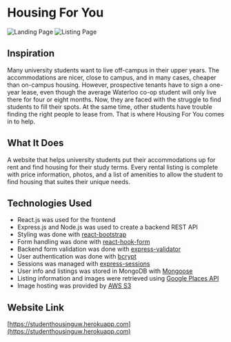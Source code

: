 # Housing For You
![Landing Page](https://i.postimg.cc/RVBnpGzy/sh.png)
![Listing Page](https://postimg.cc/06GS3zfX)

## Inspiration
Many university students want to live off-campus in their upper years. The accommodations are nicer, close to campus, and in many cases, cheaper than on-campus housing. However, prospective tenants have to sign a one-year lease, even though the average Waterloo co-op student will only live there for four or eight months. Now, they are faced with the struggle to find students to fill their spots. At the same time, other students have trouble finding the right people to lease from. That is where Housing For You comes in to help.

## What It Does
A website that helps university students put their accommodations up for rent and find housing for their study terms. Every rental listing is complete with price information, photos, and a list of amenities to allow the student to find housing that suites their unique needs.

## Technologies Used
- React.js was used for the frontend
- Express.js and Node.js was used to create a backend REST API
- Styling was done with [react-bootstrap](https://react-bootstrap.github.io/)
- Form handling was done with [react-hook-form](https://react-hook-form.com/)
- Backend form validation was done with [express-validator](https://express-validator.github.io/docs/)
- User authentication was done with [bcrypt](https://www.npmjs.com/package/bcrypt)
- Sessions was managed with [express-sessions](https://www.npmjs.com/package/express-session)
- User info and listings was stored in MongoDB with [Mongoose](https://mongoosejs.com/)
- Listing information and images were retrieved using [Google Places API](https://developers.google.com/maps/documentation/places/web-service/overview)
- Image hosting was provided by [AWS S3](https://aws.amazon.com/s3/)

## Website Link
[https://studenthousinguw.herokuapp.com](https://studenthousinguw.herokuapp.com)
